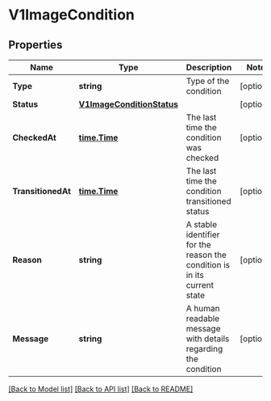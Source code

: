 # V1ImageCondition

## Properties

Name | Type | Description | Notes
------------ | ------------- | ------------- | -------------
**Type** | **string** | Type of the condition | [optional] 
**Status** | [**V1ImageConditionStatus**](v1ImageConditionStatus.md) |  | [optional] 
**CheckedAt** | [**time.Time**](time.Time.md) | The last time the condition was checked | [optional] 
**TransitionedAt** | [**time.Time**](time.Time.md) | The last time the condition transitioned status | [optional] 
**Reason** | **string** | A stable identifier for the reason the condition is in its current state | [optional] 
**Message** | **string** | A human readable message with details regarding the condition | [optional] 

[[Back to Model list]](../README.md#documentation-for-models) [[Back to API list]](../README.md#documentation-for-api-endpoints) [[Back to README]](../README.md)


